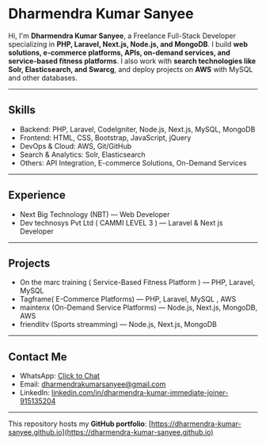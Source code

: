 # Dharmendra Kumar Sanyee

Hi, I'm **Dharmendra Kumar Sanyee**, a Freelance Full-Stack Developer specializing in **PHP, Laravel, Next.js, Node.js, and MongoDB**. I build **web solutions, e-commerce platforms, APIs, on-demand services, and service-based fitness platforms**. I also work with **search technologies like Solr, Elasticsearch, and Swarcg**, and deploy projects on **AWS** with MySQL and other databases.

---

## **Skills**
- Backend: PHP, Laravel, CodeIgniter, Node.js, Next.js, MySQL, MongoDB  
- Frontend: HTML, CSS, Bootstrap, JavaScript, jQuery  
- DevOps & Cloud: AWS, Git/GitHub  
- Search & Analytics: Solr, Elasticsearch  
- Others: API Integration,  E-commerce Solutions, On-Demand Services  

---

## **Experience** 
- Next Big Technology (NBT) — Web Developer  
- Dev technosys Pvt Ltd ( CAMMI LEVEL 3 ) — Laravel & Next js Developer  



---

## **Projects**
- On the marc training ( Service-Based Fitness Platform ) — PHP, Laravel, MySQL  
- Tagframe( E-Commerce Platforms) — PHP, Laravel, MySQL , AWS 
- maintenx (On-Demand Service Platforms) — Node.js, Next.js, MongoDB, AWS  
- friendlitv (Sports streamming) — Node.js, Next.js, MongoDB  

---

## **Contact Me**
- WhatsApp: [Click to Chat](https://wa.me/919468905600)  
- Email: [dharmendrakumarsanyee@gmail.com](mailto:dharmendrakumarsanyee@gmail.com)  
- LinkedIn: [linkedin.com/in/dharmendra-kumar-immediate-joiner-915135204](https://www.linkedin.com/in/dharmendra-kumar-immediate-joiner-915135204)  

---

This repository hosts my **GitHub portfolio**: [https://dharmendra-kumar-sanyee.github.io](https://dharmendra-kumar-sanyee.github.io)
